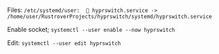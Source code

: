Files: 
``
/etc/systemd/user: 
 hyprswitch.service -> /home/user/RustroverProjects/hyprswitch/systemd/hyprswitch.service
``

Enable socket;
``
systemctl --user enable --now hyprswitch
``

Edit:
``
systemctl --user edit hyprswitch
``